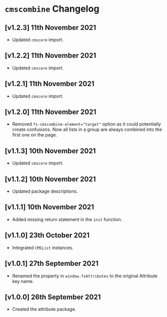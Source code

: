 # `cmscombine` Changelog

## [v1.2.3] 11th November 2021

- Updated `cmscore` import.

## [v1.2.2] 11th November 2021

- Updated `cmscore` import.

## [v1.2.1] 11th November 2021

- Updated `cmscore` import.

## [v1.2.0] 11th November 2021

- Removed `fs-cmscombine-element="target"` option as it could potentially create confusions.
  Now all lists in a group are always combined into the first one on the page.

## [v1.1.3] 10th November 2021

- Updated `cmscore` import.

## [v1.1.2] 10th November 2021

- Updated package descriptions.

## [v1.1.1] 10th November 2021

- Added missing return statement in the `init` function.

## [v1.1.0] 23th October 2021

- Integrated `CMSList` instances.

## [v1.0.1] 27th September 2021

- Renamed the property in `window.fsAttributes` to the original Attribute key name.

## [v1.0.0] 26th September 2021

- Created the attribute package.
